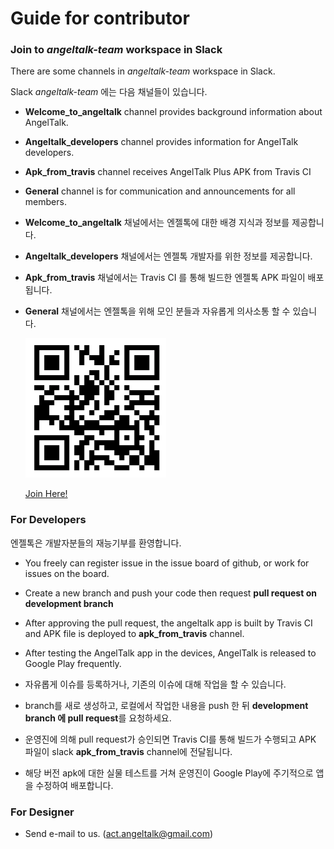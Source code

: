 # Guide for contributor

### Join to _angeltalk-team_ workspace in Slack

There are some channels in _angeltalk-team_ workspace in Slack.

Slack _angeltalk-team_ 에는 다음 채널들이 있습니다.

* **Welcome_to_angeltalk** channel provides background information about AngelTalk.

* **Angeltalk_developers** channel provides information for AngelTalk developers.

* **Apk_from_travis** channel receives AngelTalk Plus APK from Travis CI

* **General** channel is for communication and announcements for all members.

* **Welcome_to_angeltalk** 채널에서는 엔젤톡에 대한 배경 지식과 정보를 제공합니다.

* **Angeltalk_developers** 채널에서는 엔젤톡 개발자를 위한 정보를 제공합니다.

* **Apk_from_travis** 채널에서는 Travis CI 를 통해 빌드한 엔젤톡 APK 파일이 배포됩니다.

* **General** 채널에서는 엔젤톡을 위해 모인 분들과 자유롭게 의사소통 할 수 있습니다.

  ![QR code](angeltalk_slack.png)

  [Join Here!](https://angeltalk-team.slack.com)

### For Developers

엔젤톡은 개발자분들의 재능기부를 환영합니다.

* You freely can register issue in the issue board of github, or work for issues on the board.

* Create a new branch and push your code then request **pull request on development branch**

* After approving the pull request, the angeltalk app is built by Travis CI and APK file is deployed to **apk_from_travis** channel.

* After testing the AngelTalk app in the devices, AngelTalk is released to Google Play frequently.

* 자유롭게 이슈를 등록하거나, 기존의 이슈에 대해 작업을 할 수 있습니다.

* branch를 새로 생성하고, 로컬에서 작업한 내용을 push 한 뒤 **development branch 에 pull request**를 요청하세요.

* 운영진에 의해 pull request가 승인되면 Travis CI를 통해 빌드가 수행되고 APK 파일이 slack **apk_from_travis** channel에 전달됩니다.

* 해당 버전 apk에 대한 실물 테스트를 거쳐 운영진이 Google Play에 주기적으로 앱을 수정하여 배포합니다.


### For Designer

* Send e-mail to us. (act.angeltalk@gmail.com)
